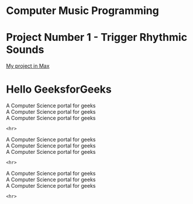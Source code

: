 # <h1>Computer Music Programming<h1>

# Project Number 1 - Trigger Rhythmic Sounds
[My project in Max](https://drive.google.com/file/d/1q_1lXc3VSCH0plDOBqq51CG0JHGjLNpI/view?usp=sharing)

<html>
 
<head>
    <title>GeeksforGeeks</title>
</head>
 
<body>
    <h1>Hello GeeksforGeeks</h1>
     
<p>
        A Computer Science portal for geeks<br>
        A Computer Science portal for geeks<br>
        A Computer Science portal for geeks<br>
    </p>
 
 
    <hr>
     
<p>
        A Computer Science portal for geeks<br>
        A Computer Science portal for geeks<br>
        A Computer Science portal for geeks<br>
    </p>
 
 
    <hr>
     
<p>
        A Computer Science portal for geeks<br>
        A Computer Science portal for geeks<br>
        A Computer Science portal for geeks<br>
    </p>
 
 
    <hr>
</body>
 
</html>
